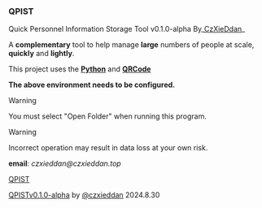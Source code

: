 ### QPIST

Quick Personnel Information Storage Tool v0.1.0-alpha By_[CzXieDdan](https://x.com/CzXieDdan)_

A **complementary** tool to help manage **large** numbers of people at scale, **quickly** and **lightly**.

This project uses the **[Python](https://www.python.org/)** and **[QRCode](https://pypi.org/project/qrcode/)**

**The above environment needs to be configured.**

> [!WARNING]
> You must select "Open Folder" when running this program.

> [!WARNING]
> Incorrect operation may result in data loss at your own risk.

**email**: _czxieddan@czxieddan.top_

[QPIST](https://github.com/czxieddan/QPIST-Quick-Personnel-Information-Storage-Tool)

[QPISTv0.1.0-alpha](https://github.com/czxieddan/QPIST-Quick-Personnel-Information-Storage-Tool/releases/tag/QPIST) by [@czxieddan](https://www.czxieddan.top) 2024.8.30